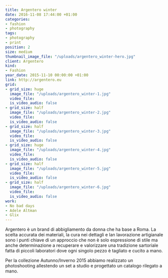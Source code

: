 ```yaml
---
title: Argentero winter
date: 2016-11-08 17:44:00 +01:00
categories:
- fashion
- photography
tags:
- photography
- print
position: 2
size: medium
thumbnail_image_file: "/uploads/argentero_winter-hero.jpg"
client: Argentero
kind:
- Fashion
year_date: 2015-11-10 00:00:00 +01:00
link: http://argentero.eu
grid:
- grid_size: huge
  image_file: "/uploads/argentero_winter-1.jpg"
  video_file: 
  is_video_audio: false
- grid_size: half
  image_file: "/uploads/argentero_winter-2.jpg"
  video_file: 
  is_video_audio: false
- grid_size: half
  image_file: "/uploads/argentero_winter-3.jpg"
  video_file: 
  is_video_audio: false
- grid_size: huge
  image_file: "/uploads/argentero_winter-4.jpg"
  video_file: 
  is_video_audio: false
- grid_size: half
  image_file: "/uploads/argentero_winter-5.jpg"
  video_file: 
  is_video_audio: false
- grid_size: half
  image_file: "/uploads/argentero_winter-6.jpg"
  video_file: 
  is_video_audio: false
work:
- No bad days
- Adele Altman
- Glix
---
```


Argentero è un brand di abbigliamento da donna che ha base a Roma.
La scelta accurata dei materiali, la cura nei dettagli e lan lavorazione artigianale sono i punti chiave di un approccio che non è solo espressione di stile ma anche determinazione a recuperare e valorizzare una tradizione sartoriale fatta di piccoli laboratori dove ogni singolo pezzo è tagliato e cucito a mano.

Per la collezione Autunno/Inverno 2015 abbiamo realizzato un photoshooting allestendo un set a studio e progettato un catalogo rilegato a mano.
